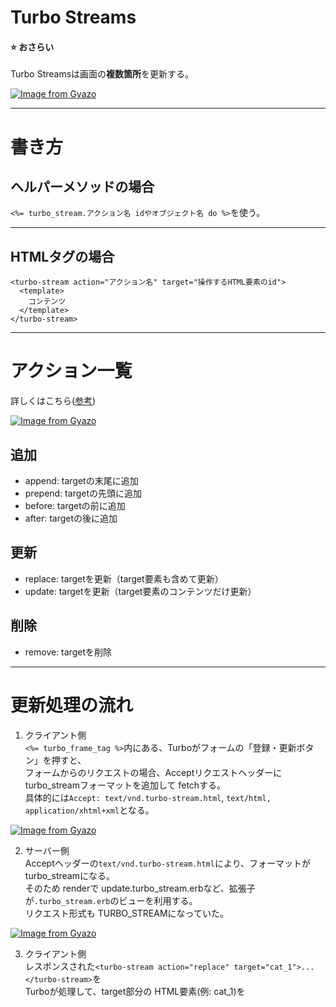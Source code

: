 # Turbo Streams
#### ⭐️ おさらい
Turbo Streamsは画面の**複数箇所**を更新する。

[![Image from Gyazo](https://i.gyazo.com/cc6dc21433c614744b711d7bad95c685.png)](https://gyazo.com/cc6dc21433c614744b711d7bad95c685)
***

# 書き方
## ヘルパーメソッドの場合
`<%= turbo_stream.アクション名 idやオブジェクト名 do %>`を使う。
***

## HTMLタグの場合
~~~
<turbo-stream action="アクション名" target="操作するHTML要素のid">
  <template>
    コンテンツ
  </template>
</turbo-stream>
~~~
***

# アクション一覧
詳しくはこちら([参考](https://qiita.com/NaokiIshimura/items/d91b10587881107b5f39))

[![Image from Gyazo](https://i.gyazo.com/a56854b5dc4b5b1bff44fe36c1394dc4.png)](https://gyazo.com/a56854b5dc4b5b1bff44fe36c1394dc4)

## 追加
- append: targetの末尾に追加
- prepend: targetの先頭に追加
- before: targetの前に追加
- after: targetの後に追加

## 更新
- replace: targetを更新（target要素も含めて更新）
- update: targetを更新（target要素のコンテンツだけ更新）

## 削除
- remove: targetを削除
***

# 更新処理の流れ
1. クライアント側  
`<%= turbo_frame_tag %>`内にある、Turboがフォームの「登録・更新ボタン」を押すと、  
フォームからのリクエストの場合、Acceptリクエストヘッダーに turbo_streamフォーマットを追加して fetchする。  
具体的には`Accept: text/vnd.turbo-stream.html`, `text/html, application/xhtml+xml`となる。  

[![Image from Gyazo](https://i.gyazo.com/06fd3f3289b1e23c90cef88bcf460f7a.png)](https://gyazo.com/06fd3f3289b1e23c90cef88bcf460f7a)

2. サーバー側  
Acceptヘッダーの`text/vnd.turbo-stream.html`により、フォーマットが turbo_streamになる。  
そのため renderで update.turbo_stream.erbなど、拡張子が`.turbo_stream.erb`のビューを利用する。  
リクエスト形式も TURBO_STREAMになっていた。

[![Image from Gyazo](https://i.gyazo.com/10b828b1422ab3276f4f8edec5c343d1.png)](https://gyazo.com/10b828b1422ab3276f4f8edec5c343d1) 

3. クライアント側  
レスポンスされた`<turbo-stream action="replace" target="cat_1">...</turbo-stream>`を  
Turboが処理して、target部分の HTML要素(例: cat_1)を<template>要素のコンテンツでactionの内容(例: replace)する。
***

# ⚠️ 必ずしもフォーマットが Turbo Streamになるわけではない
フォーマットが Turbo Streamになるのは、フォームから **GET以外の HTTPメソッドが利用された時**だけ。    
リンクやフォームから GETする場合には Turbo Streamにはならない。    
Scaffoldが用意する7アクションに関して言うと、  
index/show/edit/newの4つは GETなので Turbo Streamsは使えなくて、  
update/create/destroyは GETではないので Turbo Streamsが使える、という感じになる。

## Turbo Frames
- index
- show
- edit
- new
- update（バリデーションエラー時）
- create（バリデーションエラー時）

## Turbo Streams
- update（成功時）
- create（成功時）
- destroy（成功時）
***
